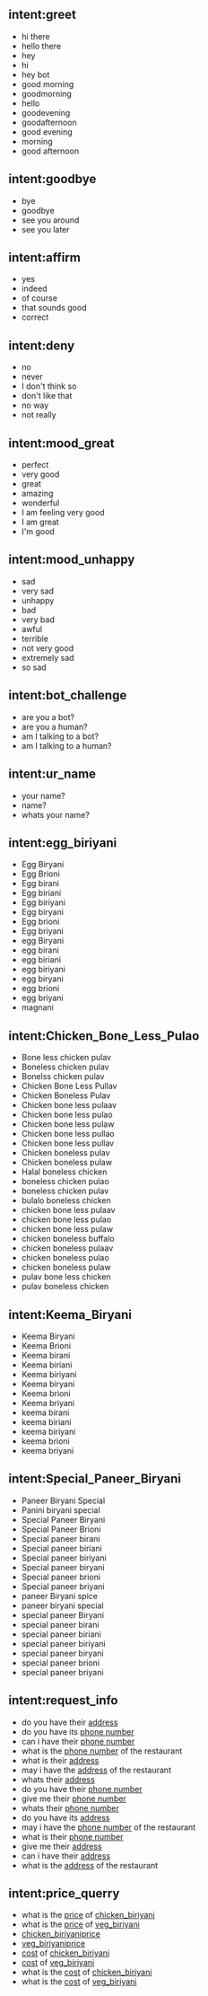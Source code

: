 ## intent:greet
- hi there
- hello there
- hey
- hi
- hey bot
- good morning
- goodmorning
- hello
- goodevening
- goodafternoon
- good evening
- morning
- good afternoon

## intent:goodbye
- bye
- goodbye
- see you around
- see you later

## intent:affirm
- yes
- indeed
- of course
- that sounds good
- correct

## intent:deny
- no
- never
- I don't think so
- don't like that
- no way
- not really

## intent:mood_great
- perfect
- very good
- great
- amazing
- wonderful
- I am feeling very good
- I am great
- I'm good

## intent:mood_unhappy
- sad
- very sad
- unhappy
- bad
- very bad
- awful
- terrible
- not very good
- extremely sad
- so sad

## intent:bot_challenge
- are you a bot?
- are you a human?
- am I talking to a bot?
- am I talking to a human?

## intent:ur_name
- your name?
- name?
- whats your name?

<!-- ## intent:biriyani
- chicken dum biriyani
- chicken biriyani -->


## intent:egg_biriyani
- Egg Biryani	
- Egg Brioni	
- Egg birani	
- Egg biriani	
- Egg biriyani	
- Egg biryani	
- Egg brioni	
- Egg briyani	
- egg Biryani	
- egg birani	
- egg biriani	
- egg biriyani	
- egg biryani	
- egg brioni	
- egg briyani	
- magnani

## intent:Chicken_Bone_Less_Pulao
- Bone less chicken pulav	
- Boneless chicken pulav	
- Bonelss chicken pulav	
- Chicken Bone Less Pullav	
- Chicken Boneless Pulav	
- Chicken bone less pulaav	
- Chicken bone less pulao	
- Chicken bone less pulaw	
- Chicken bone less pullao	
- Chicken bone less pullav	
- Chicken boneless pulav	
- Chicken boneless pulaw	
- Halal boneless chicken	
- boneless chicken pulao	
- boneless chicken pulav	
- bulalo boneless chicken	
- chicken bone less pulaav	
- chicken bone less pulao	
- chicken bone less pulaw	
- chicken boneless buffalo	
- chicken boneless pulaav	
- chicken boneless pulao	
- chicken boneless pulaw	
- pulav bone less chicken	
- pulav boneless chicken	

## intent:Keema_Biryani
- Keema Biryani	
- Keema Brioni	
- Keema birani	
- Keema biriani	
- Keema biriyani	
- Keema biryani	
- Keema brioni	
- Keema briyani	
- keema birani	
- keema biriani	
- keema biriyani	
- keema brioni	
- keema briyani	

## intent:Special_Paneer_Biryani
- Paneer Biryani Special
- Panini biryani special	
- Special Paneer Biryani	
- Special Paneer Brioni	
- Special paneer birani	
- Special paneer biriani	
- Special paneer biriyani	
- Special paneer biryani	
- Special paneer brioni	
- Special paneer briyani	
- paneer Biryani spice	
- paneer biryani special	
- special paneer Biryani	
- special paneer birani	
- special paneer biriani	
- special paneer biriyani	
- special paneer biryani	
- special paneer brioni	
- special paneer briyani	

## intent:request_info
- do you have their [address](info)
- do you have its [phone number](info)
- can i have their [phone number](info)
- what is the [phone number](info) of the restaurant
- what is their [address](info)
- may i have the [address](info) of the restaurant
- whats their [address](info)
- do you have their [phone number](info)
- give me their [phone number](info)
- whats their [phone number](info)
- do you have its [address](info)
- may i have the [phone number](info) of the restaurant
- what is their [phone number](info)
- give me their [address](info)
- can i have their [address](info)
- what is the [address](info) of the restaurant

## intent:price_querry
- what is the [price](price) of [chicken_biriyani](food)
- what is the [price](price) of [veg_biriyani](food)
- [chicken_biriyani](food)[price](price)
- [veg_biriyani](food)[price](price)
- [cost](price) of [chicken_biriyani](food) 
- [cost](price) of [veg_biriyani](food) 
- what is the [cost](price) of [chicken_biriyani](food)
- what is the [cost](price) of [veg_biriyani](food)







